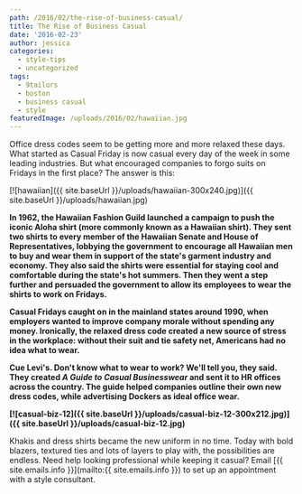 ```yaml
---
path: /2016/02/the-rise-of-business-casual/
title: The Rise of Business Casual
date: '2016-02-23'
author: jessica
categories:
  - style-tips
  - uncategorized
tags:
  - 9tailors
  - boston
  - business casual
  - style
featuredImage: /uploads/2016/02/hawaiian.jpg
---
```

Office dress codes seem to be getting more and more relaxed these days. What started as Casual Friday is now casual every day of the week in some leading industries. But what encouraged companies to forgo suits on Fridays in the first place? The answer is this:

[![hawaiian]({{ site.baseUrl }}/uploads/hawaiian-300x240.jpg)]({{ site.baseUrl }}/uploads/hawaiian.jpg)

**In 1962, the Hawaiian Fashion Guild launched a campaign to push the iconic Aloha shirt (more commonly known as a Hawaiian shirt). They sent two shirts to every member of the Hawaiian Senate and House of Representatives, lobbying the government to encourage all Hawaiian men to buy and wear them in support of the state's garment industry and economy. They also said the shirts were essential for staying cool and comfortable during the state's hot summers. Then they went a step further and persuaded the government to allow its employees to wear the shirts to work on Fridays.**

**Casual Fridays caught on in the mainland states around 1990, when employers wanted to improve company morale without spending any money. Ironically, the relaxed dress code created a new source of stress in the workplace: without their suit and tie safety net, Americans had no idea what to wear.**

**Cue Levi's. Don't know what to wear to work? We'll tell you, they said. They created _A Guide to Casual Businesswear_ and sent it to HR offices across the country. The guide helped companies outline their own new dress codes, while advertising Dockers as ideal office wear.** 

**[![casual-biz-12]({{ site.baseUrl }}/uploads/casual-biz-12-300x212.jpg)]({{ site.baseUrl }}/uploads/casual-biz-12.jpg)**

Khakis and dress shirts became the new uniform in no time. Today with bold blazers, textured ties and lots of layers to play with, the possibilities are endless. Need help looking professional while keeping it casual? Email [{{ site.emails.info }}](mailto:{{ site.emails.info }}) to set up an appointment with a style consultant.